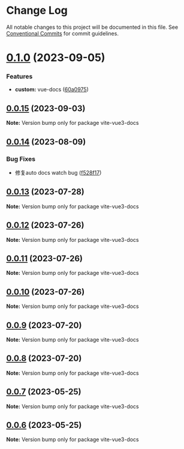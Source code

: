 # Change Log

All notable changes to this project will be documented in this file.
See [Conventional Commits](https://conventionalcommits.org) for commit guidelines.

# [0.1.0](https://github.com/palxiao/front-end-arsenal/compare/vite-vue3-docs@0.0.15...vite-vue3-docs@0.1.0) (2023-09-05)


### Features

* **custom:** vue-docs ([60a0975](https://github.com/palxiao/front-end-arsenal/commit/60a0975530c71bd58aa8c5ea48b9ad5192bc5c62))





## [0.0.15](https://github.com/palxiao/front-end-arsenal/compare/vite-vue3-docs@0.0.14...vite-vue3-docs@0.0.15) (2023-09-03)

**Note:** Version bump only for package vite-vue3-docs





## [0.0.14](https://github.com/palxiao/front-end-arsenal/compare/vite-vue3-docs@0.0.13...vite-vue3-docs@0.0.14) (2023-08-09)


### Bug Fixes

* 修复auto docs watch bug ([f528f17](https://github.com/palxiao/front-end-arsenal/commit/f528f177816e84e85f9f59a7ac1a24fb61242426))





## [0.0.13](https://github.com/palxiao/front-end-arsenal/compare/vite-vue3-docs@0.0.12...vite-vue3-docs@0.0.13) (2023-07-28)

**Note:** Version bump only for package vite-vue3-docs





## [0.0.12](https://github.com/palxiao/front-end-arsenal/compare/vite-vue3-docs@0.0.11...vite-vue3-docs@0.0.12) (2023-07-26)

**Note:** Version bump only for package vite-vue3-docs





## [0.0.11](https://github.com/palxiao/front-end-arsenal/compare/vite-vue3-docs@0.0.10...vite-vue3-docs@0.0.11) (2023-07-26)

**Note:** Version bump only for package vite-vue3-docs





## [0.0.10](https://github.com/palxiao/front-end-arsenal/compare/vite-vue3-docs@0.0.9...vite-vue3-docs@0.0.10) (2023-07-26)

**Note:** Version bump only for package vite-vue3-docs





## [0.0.9](https://github.com/palxiao/front-end-arsenal/compare/vite-vue3-docs@0.0.8...vite-vue3-docs@0.0.9) (2023-07-20)

**Note:** Version bump only for package vite-vue3-docs





## [0.0.8](https://github.com/palxiao/front-end-arsenal/compare/vite-vue3-docs@0.0.7...vite-vue3-docs@0.0.8) (2023-07-20)

**Note:** Version bump only for package vite-vue3-docs





## [0.0.7](https://github.com/palxiao/front-end-arsenal/compare/vite-vue3-docs@0.0.6...vite-vue3-docs@0.0.7) (2023-05-25)

**Note:** Version bump only for package vite-vue3-docs





## [0.0.6](https://github.com/palxiao/front-end-arsenal/compare/vite-vue3-docs@0.0.5...vite-vue3-docs@0.0.6) (2023-05-25)

**Note:** Version bump only for package vite-vue3-docs
